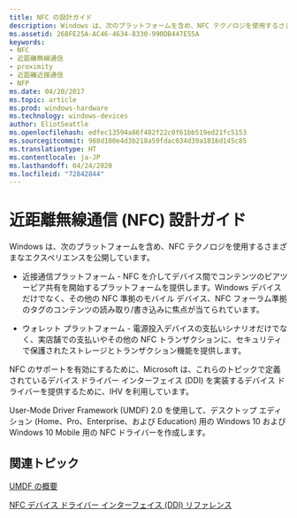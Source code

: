 ```yaml
---
title: NFC の設計ガイド
description: Windows は、次のプラットフォームを含め、NFC テクノロジを使用するさまざまなエクスペリエンスを公開しています。
ms.assetid: 26BFE25A-AC46-4634-8330-990DB447E55A
keywords:
- NFC
- 近距離無線通信
- proximity
- 近距離近接通信
- NFP
ms.date: 04/20/2017
ms.topic: article
ms.prod: windows-hardware
ms.technology: windows-devices
author: EliotSeattle
ms.openlocfilehash: edfec13594a86f482f22c0f61bb519ed21fc5153
ms.sourcegitcommit: 988d100e4d3b218a59fdac034d39a1816d145c85
ms.translationtype: HT
ms.contentlocale: ja-JP
ms.lasthandoff: 04/24/2020
ms.locfileid: "72842844"
---
```

# <a name="near-field-communications-nfc-design-guide"></a>近距離無線通信 (NFC) 設計ガイド

Windows は、次のプラットフォームを含め、NFC テクノロジを使用するさまざまなエクスペリエンスを公開しています。

- 近接通信プラットフォーム - NFC を介してデバイス間でコンテンツのピアツーピア共有を開始するプラットフォームを提供します。Windows デバイスだけでなく、その他の NFC 準拠のモバイル デバイス、NFC フォーラム準拠のタグのコンテンツの読み取り/書き込みに焦点が当てられています。

- ウォレット プラットフォーム - 電源投入デバイスの支払いシナリオだけでなく、実店舗での支払いやその他の NFC トランザクションに、セキュリティで保護されたストレージとトランザクション機能を提供します。

NFC のサポートを有効にするために、Microsoft は、これらのトピックで定義されているデバイス ドライバー インターフェイス (DDI) を実装するデバイス ドライバーを提供するために、IHV を利用しています。

User-Mode Driver Framework (UMDF) 2.0 を使用して、デスクトップ エディション (Home、Pro、Enterprise、および Education) 用の Windows 10 および Windows 10 Mobile 用の NFC ドライバーを作成します。

## <a name="related-topics"></a>関連トピック

[UMDF の概要](https://docs.microsoft.com/windows-hardware/drivers/wdf/getting-started-with-umdf-version-2)  

[NFC デバイス ドライバー インターフェイス (DDI) リファレンス](https://docs.microsoft.com/windows-hardware/drivers/ddi/index)    
